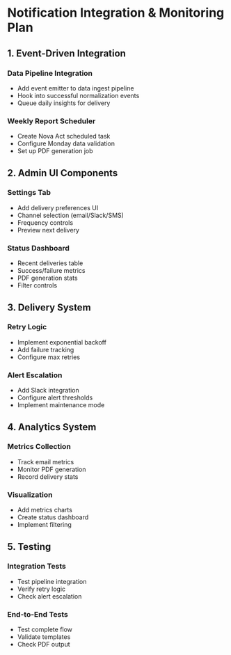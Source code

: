 # Notification Integration & Monitoring Plan

## 1. Event-Driven Integration

### Data Pipeline Integration
- Add event emitter to data ingest pipeline
- Hook into successful normalization events
- Queue daily insights for delivery

### Weekly Report Scheduler
- Create Nova Act scheduled task
- Configure Monday data validation
- Set up PDF generation job

## 2. Admin UI Components

### Settings Tab
- Add delivery preferences UI
- Channel selection (email/Slack/SMS)
- Frequency controls
- Preview next delivery

### Status Dashboard
- Recent deliveries table
- Success/failure metrics
- PDF generation stats
- Filter controls

## 3. Delivery System

### Retry Logic
- Implement exponential backoff
- Add failure tracking
- Configure max retries

### Alert Escalation
- Add Slack integration
- Configure alert thresholds
- Implement maintenance mode

## 4. Analytics System

### Metrics Collection
- Track email metrics
- Monitor PDF generation
- Record delivery stats

### Visualization
- Add metrics charts
- Create status dashboard
- Implement filtering

## 5. Testing

### Integration Tests
- Test pipeline integration
- Verify retry logic
- Check alert escalation

### End-to-End Tests
- Test complete flow
- Validate templates
- Check PDF output
